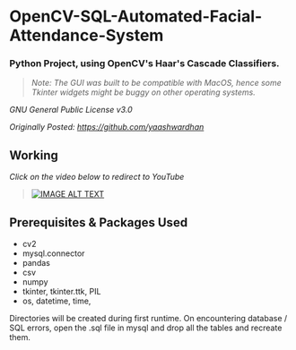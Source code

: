 # OpenCV-SQL-Automated-Facial-Attendance-System
### Python Project, using OpenCV's Haar's Cascade Classifiers.
>*Note: The GUI was built to be compatible with MacOS, hence some Tkinter widgets might be buggy on other operating systems.*

*GNU General Public License v3.0*

*Originally Posted: https://github.com/yaashwardhan*

## Working

*Click on the video below to redirect to YouTube*

>[![IMAGE ALT TEXT](https://img.youtube.com/vi/6sbRPX86hQ4/0.jpg)](https://www.youtube.com/watch?v=6sbRPX86hQ4 "Python SQL Project: Open CV Automated Facial Attendance System Using Haar's Cascade Classifiers")


## Prerequisites & Packages Used

- cv2
- mysql.connector
- pandas
- csv
- numpy
- tkinter, tkinter.ttk, PIL
- os, datetime, time, 

Directories will be created during first runtime. 
On encountering database / SQL errors, open the .sql file in mysql and drop all the tables and recreate them.
